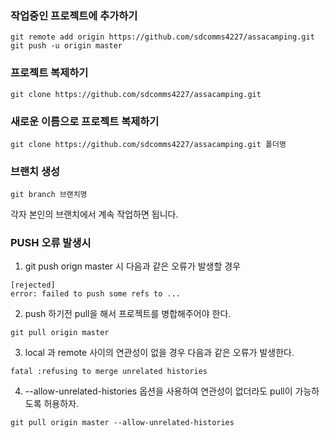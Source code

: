 ### 작업중인 프로젝트에 추가하기
```
git remote add origin https://github.com/sdcomms4227/assacamping.git
git push -u origin master
```

### 프로젝트 복제하기
```
git clone https://github.com/sdcomms4227/assacamping.git
```

### 새로운 이름으로 프로젝트 복제하기

```
git clone https://github.com/sdcomms4227/assacamping.git 폴더명
```

### 브랜치 생성
```
git branch 브랜치명
```
각자 본인의 브랜치에서 계속 작업하면 됩니다.

### PUSH 오류 발생시

1. git push orign master 시 다음과 같은 오류가 발생할 경우
```
[rejected]
error: failed to push some refs to ...
```

2. push 하기전 pull을 해서 프로젝트를 병합해주어야 한다.
```
git pull origin master
```

3. local 과 remote 사이의 연관성이 없을 경우 다음과 같은 오류가 발생한다.
```
fatal :refusing to merge unrelated histories
```

4. --allow-unrelated-histories 옵션을 사용하여 연관성이 없더라도 pull이 가능하도록 허용하자.
```
git pull origin master --allow-unrelated-histories
```
